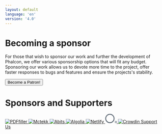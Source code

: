 ```yaml
---
layout: default
language: 'en'
version: '4.0'
---
```


# Becoming a sponsor

For those that wish to sponsor our work and further the development of Phalcon, we offer various sponsorship options that will fit any budget. Sponsoring our work allows us to devote more time to the project, offer faster responses to bugs and features and ensure the projects's stability.

<a href="https://phalcon.link/fund">
<button class="btn button-small btn-danger">
    Become a Patron!
</button>
</a>

# Sponsors and Supporters

<div class="phalcon-blog__sponsors-items">
    <a href="https://pdffiller.com" class="phalcon-blog__sponsors-item">
        <img src="https://assets.phalconphp.com/phalcon/images/backers/pdffiller-164x34.svg"
             alt="PDFfiller">
    </a>
    <a href="https://mctekk.com" class="phalcon-blog__sponsors-item">
        <img src="https://assets.phalconphp.com/phalcon/images/backers/mctekk-149x34.svg"
             alt="Mctekk">
    </a>
    <a href="https://abits.com" class="phalcon-blog__sponsors-item">
        <img src="https://assets.phalconphp.com/phalcon/images/backers/abits-100x34.svg"
             alt="Abits">
    </a>
    <a href="https://algolia.com" class="phalcon-blog__sponsors-item">
        <img src="https://assets.phalconphp.com/phalcon/images/backers/algolia-725x360.svg"
             alt="Algolia">
    </a>
    <a href="https://netlify.com" class="phalcon-blog__sponsors-item">
        <img src="https://assets.phalconphp.com/phalcon/images/backers/netlify-147x40.svg"
             alt="Netlify">
    </a>
    <a href="https://odva.pro/" class="phalcon-blog__sponsors-item">
        <svg width="38" height="31" viewBox="0 0 38 31" fill="none" xmlns="http://www.w3.org/2000/svg">
            <path d="M15.375 29.3529C22.9283 29.3529 29.0514 23.2298 29.0514 15.6765C29.0514 8.12317 22.9283 2 15.375 2C7.82165 2 1.69849 8.12317 1.69849 15.6765C1.69849 23.2298 7.82165 29.3529 15.375 29.3529Z" stroke="#273646" stroke-opacity="0.7" stroke-width="3"/>
            <path d="M33.9044 23.6177H32.1397V30.6765H33.9044V23.6177Z" fill="#273646" fill-opacity="0.7"/>
            <path d="M37.4338 23.6177H35.6691V30.6765H37.4338V23.6177Z" fill="#273646" fill-opacity="0.7"/>
        </svg>
    </a>
    <a href="https://crowdin.com/" class="phalcon-blog__sponsors-item">
        <img src="https://assets.phalconphp.com/phalcon/images/backers/crowdin.png"
             alt="Crowdin">
    </a>
    <a href="https://phalcon.link/fund" class="phalcon-blog__sponsors-item">
        <span>Support Us</span>
    </a>
</div>
